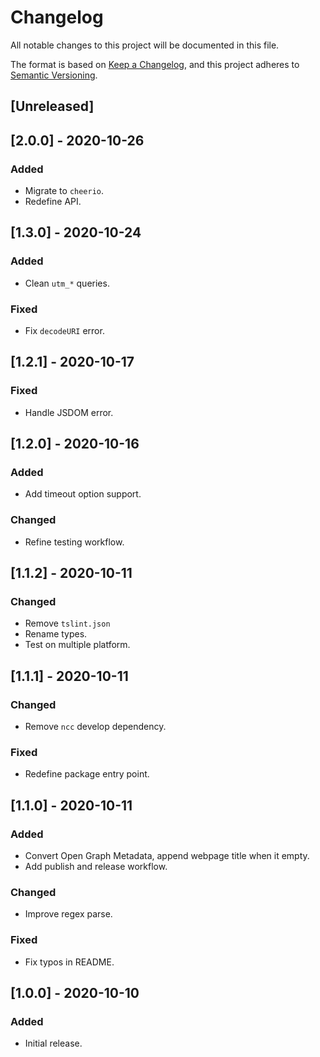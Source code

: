 # Changelog
All notable changes to this project will be documented in this file.

The format is based on [Keep a Changelog](https://keepachangelog.com/en/1.0.0/),
and this project adheres to [Semantic Versioning](https://semver.org/spec/v2.0.0.html).

## [Unreleased]

## [2.0.0] - 2020-10-26

### Added
- Migrate to `cheerio`.
- Redefine API.

## [1.3.0] - 2020-10-24

### Added
- Clean `utm_*` queries.

### Fixed
- Fix `decodeURI` error.

## [1.2.1] - 2020-10-17

### Fixed
- Handle JSDOM error.

## [1.2.0] - 2020-10-16

### Added
- Add timeout option support.

### Changed
- Refine testing workflow.

## [1.1.2] - 2020-10-11

### Changed
- Remove `tslint.json`
- Rename types.
- Test on multiple platform.

## [1.1.1] - 2020-10-11

### Changed
- Remove `ncc` develop dependency.

### Fixed
- Redefine package entry point.

## [1.1.0] - 2020-10-11

### Added
- Convert Open Graph Metadata, append webpage title when it empty.
- Add publish and release workflow.

### Changed
- Improve regex parse.

### Fixed
- Fix typos in README.

## [1.0.0] - 2020-10-10

### Added
- Initial release.


